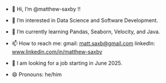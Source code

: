 - 👋 Hi, I’m @matthew-saxby !!
- 👀 I’m interested in Data Science and Software Development.
- 🌱 I’m currently learning Pandas, Seaborn, Velocity, and Java.
- 📫 How to reach me:
  gmail: matt.saxb@gmail.com
  linkedIn: www.linkedin.com/in/matthew-saxby
- 👷 I am looking for a job starting in June 2025.
  
- 😄 Pronouns: he/him

<!---
matthew-saxby/matthew-saxby is a ✨ special ✨ repository because its `README.md` (this file) appears on your GitHub profile.
You can click the Preview link to take a look at your changes.
--->
